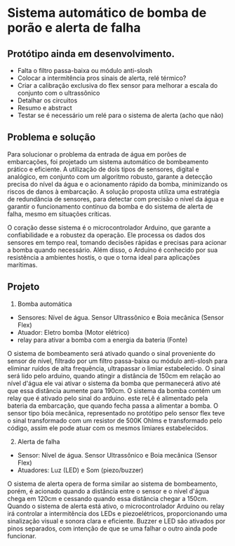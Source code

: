 # Sistema automático de bomba de porão e alerta de falha

## Protótipo ainda em desenvolvimento.
* Falta o filtro passa-baixa ou módulo anti-slosh
* Colocar a intermitência pros sinais de alerta, relé térmico?
* Criar a calibração exclusiva do flex sensor para melhorar a escala do conjunto com o ultrassônico
* Detalhar os circuitos
* Resumo e abstract
* Testar se é necessário um relé para o sistema de alerta (acho que não)

## Problema e solução
Para solucionar o problema da entrada de água em porões de embarcações, foi projetado um sistema automático de bombeamento prático e eficiente. A utilização de dois tipos de sensores, digital e analógico, em conjunto com um algoritmo robusto, garante a detecção precisa do nível da água e o acionamento rápido da bomba, minimizando os riscos de danos à embarcação. A solução proposta utiliza uma estratégia de redundância de sensores, para detectar com precisão o nível da água e garantir o funcionamento contínuo da bomba e do sistema de alerta de falha, mesmo em situações críticas.

O coração desse sistema é o microcontrolador Arduino, que garante a confiabilidade e a robustez da operação. Ele processa os dados dos sensores em tempo real, tomando decisões rápidas e precisas para acionar a bomba quando necessário. Além disso, o Arduino é conhecido por sua resistência a ambientes hostis, o que o torna ideal para aplicações marítimas.

## Projeto
1. Bomba automática
* Sensores: Nível de água. Sensor Ultrassônico e Boia mecânica (Sensor Flex)
* Atuador: Eletro bomba (Motor elétrico)
* relay para ativar a bomba com a energia da bateria (Fonte)

O sistema de bombeamento será ativado quando o sinal proveniente do sensor de nível, filtrado por um filtro passa-baixa ou módulo anti-slosh para eliminar ruídos de alta frequência, ultrapassar o limiar estabelecido. O sinal será lido pelo arduino, quando atingir a distância de 150cm em relação ao nível d'água ele vai ativar o sistema da bomba que permanecerá ativo até que essa distância aumente para 190cm.
O sistema da bomba contém um relay que é ativado pelo sinal do arduino. este reLê é alimentado pela bateria da embarcação, que quando fecha passa a alimentar a bomba. O sensor tipo bóia mecânica, representado no protótipo pelo sensor flex teve o sinal transformado com um resistor de 500K Ohlms e transformado pelo código, assim ele pode atuar com os mesmos limiares estabelecidos.

2. Alerta de falha
* Sensor: Nível de água. Sensor Ultrassônico e Boia mecânica (Sensor Flex)
* Atuadores: Luz (LED) e Som (piezo/buzzer)

O sistema de alerta opera de forma similar ao sistema de bombeamento, porém, é acionado quando a distância entre o sensor e o nível d'água chega em 120cm e cessando quando essa distância chegar a 150cm. Quando o sistema de alerta está ativo, o microcontrolador Arduino ou relay irá controlar a intermitência dos LEDs e piezoelétricos, proporcionando uma sinalização visual e sonora clara e eficiente. Buzzer e LED são ativados por pinos separados, com intenção de que se uma falhar o outro ainda pode funcionar.

